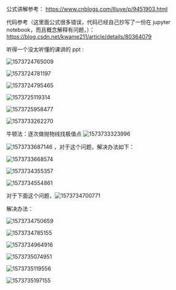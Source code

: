 公式讲解参考： https://www.cnblogs.com/lliuye/p/9451903.html

代码参考（这里面公式很多错误，代码已经自己抄写了一份在 jupyter notebook，而且概念解释有问题，）：https://blog.csdn.net/kwame211/article/details/80364079

























听得一个没太听懂的课讲的 ppt :



![1573724765009](C:\Users\CBSR_YXG\AppData\Roaming\Typora\typora-user-images\1573724765009.png)











![1573724781197](C:\Users\CBSR_YXG\AppData\Roaming\Typora\typora-user-images\1573724781197.png)

![1573724795465](C:\Users\CBSR_YXG\AppData\Roaming\Typora\typora-user-images\1573724795465.png)

![1573725119314](C:\Users\CBSR_YXG\AppData\Roaming\Typora\typora-user-images\1573725119314.png)

![1573725958477](C:\Users\CBSR_YXG\AppData\Roaming\Typora\typora-user-images\1573725958477.png)

![1573733262270](C:\Users\CBSR_YXG\AppData\Roaming\Typora\typora-user-images\1573733262270.png)

 牛顿法：逐次做抛物线找极值点  ![1573733323996](C:\Users\CBSR_YXG\AppData\Roaming\Typora\typora-user-images\1573733323996.png)



![1573733687146](C:\Users\CBSR_YXG\AppData\Roaming\Typora\typora-user-images\1573733687146.png) ，对于这个问题，解决办法如下：

![1573733668574](C:\Users\CBSR_YXG\AppData\Roaming\Typora\typora-user-images\1573733668574.png)





![1573734355357](C:\Users\CBSR_YXG\AppData\Roaming\Typora\typora-user-images\1573734355357.png)

![1573734554861](C:\Users\CBSR_YXG\AppData\Roaming\Typora\typora-user-images\1573734554861.png)



对于下面这个问题，![1573734700771](C:\Users\CBSR_YXG\AppData\Roaming\Typora\typora-user-images\1573734700771.png)

 解决办法：

![1573734750659](C:\Users\CBSR_YXG\AppData\Roaming\Typora\typora-user-images\1573734750659.png)

![1573734785155](C:\Users\CBSR_YXG\AppData\Roaming\Typora\typora-user-images\1573734785155.png)

![1573734964916](C:\Users\CBSR_YXG\AppData\Roaming\Typora\typora-user-images\1573734964916.png)

![1573735074951](C:\Users\CBSR_YXG\AppData\Roaming\Typora\typora-user-images\1573735074951.png)



![1573735119556](C:\Users\CBSR_YXG\AppData\Roaming\Typora\typora-user-images\1573735119556.png)

![1573735197155](C:\Users\CBSR_YXG\AppData\Roaming\Typora\typora-user-images\1573735197155.png)











